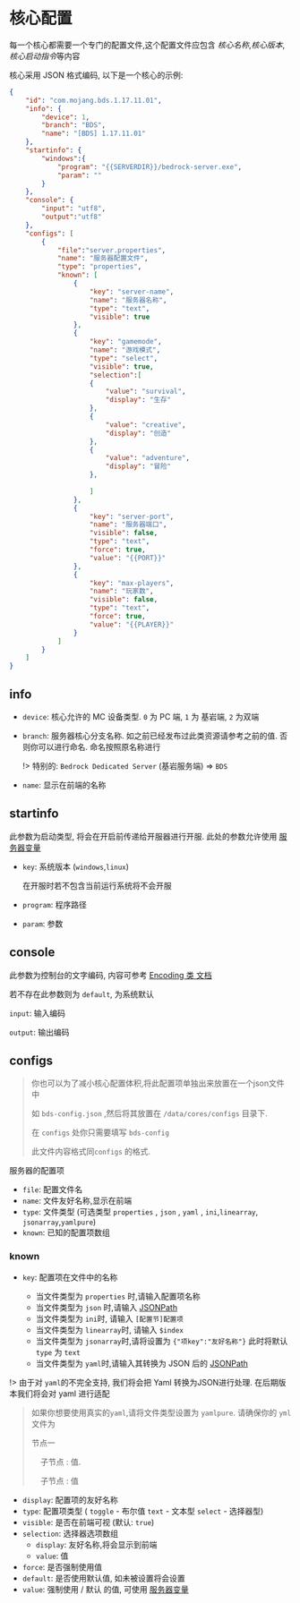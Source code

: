# 核心配置

每一个核心都需要一个专门的配置文件,这个配置文件应包含 *核心名称*,*核心版本*,*核心启动指令*等内容

核心采用 JSON 格式编码, 以下是一个核心的示例:

```json
{
	"id": "com.mojang.bds.1.17.11.01",
	"info": {
		"device": 1,
		"branch": "BDS",
		"name": "[BDS] 1.17.11.01"
	},
	"startinfo": {
        "windows":{
            "program": "{{SERVERDIR}}/bedrock-server.exe",
			"param": ""
        }
	},
    "console": {
        "input": "utf8",
        "output":"utf8"
    },
	"configs": [
		{
            "file":"server.properties",
			"name": "服务器配置文件",
			"type": "properties",
			"known": [
				{
					"key": "server-name",
					"name": "服务器名称",
					"type": "text",
					"visible": true
				},
				{
					"key": "gamemode",
					"name": "游戏模式",
					"type": "select",
					"visible": true,
					"selection":[
					{
						"value": "survival",
						"display": "生存"
					},
					{
						"value": "creative",
						"display": "创造"
					},
					{
						"value": "adventure",
						"display": "冒险"
					},
					
					]
				},
				{
					"key": "server-port",
					"name": "服务器端口",
					"visible": false,
					"type": "text",
					"force": true,
					"value": "{{PORT}}"
				},
				{
					"key": "max-players",
					"name": "玩家数",
					"visible": false,
					"type": "text",
					"force": true,
					"value": "{{PLAYER}}"
				}
			]
		}
	]
}
```

## info

* `device`: 核心允许的 MC 设备类型. `0` 为 PC 端, `1` 为 基岩端, `2` 为双端

* `branch`: 服务器核心分支名称. 如之前已经发布过此类资源请参考之前的值. 否则你可以进行命名. 命名按照原名称进行 

  !> 特别的: `Bedrock Dedicated Server` (基岩服务端) => `BDS`

* `name`: 显示在前端的名称

## startinfo

此参数为启动类型, 将会在开启前传递给开服器进行开服. 此处的参数允许使用 [服务器变量](/core-servervar)

* `key`: 系统版本 (`windows`,`linux`)

  在开服时若不包含当前运行系统将不会开服

* `program`: 程序路径

* `param`: 参数

## console

此参数为控制台的文字编码, 内容可参考 [Encoding 类 文档](https://docs.microsoft.com/zh-cn/dotnet/api/system.text.encoding)

若不存在此参数则为 `default`, 为系统默认

`input`: 输入编码

`output`: 输出编码

## configs

> 你也可以为了减小核心配置体积,将此配置项单独出来放置在一个json文件中 
>
> 如 `bds-config.json` ,然后将其放置在 `/data/cores/configs` 目录下. 
>
> 在 `configs` 处你只需要填写 `bds-config`
>
> 此文件内容格式同`configs` 的格式.

服务器的配置项 

* `file`: 配置文件名
* `name`: 文件友好名称,显示在前端
* `type`: 文件类型 (可选类型 `properties` , `json` , `yaml` , `ini`,`linearray`, `jsonarray`,`yamlpure`)
* `known`: 已知的配置项数组

### known

* `key`: 配置项在文件中的名称

  * 当文件类型为 `properties` 时,请输入配置项名称
  * 当文件类型为 `json` 时,请输入 [JSONPath](https://goessner.net/articles/JsonPath/)
  * 当文件类型为 `ini`时, 请输入 `[配置节]配置项`
  * 当文件类型为 `linearray`时, 请输入 `$index`
  * 当文件类型为 `jsonarray`时,请将设置为 `{"项key":"友好名称"}` 此时将默认 `type` 为 `text`
  * 当文件类型为 `yaml`时,请输入其转换为 JSON 后的 [JSONPath](https://goessner.net/articles/JsonPath/)
  
  

!> 由于对 `yaml`的不完全支持, 我们将会把 Yaml 转换为JSON进行处理. 在后期版本我们将会对 yaml 进行适配

> 如果你想要使用真实的`yaml`,请将文件类型设置为 `yamlpure`. 请确保你的 `yml` 文件为 
>
> 节点一 
>
> &nbsp;&nbsp;&nbsp;&nbsp;子节点 : 值.  
>
> &nbsp;&nbsp;&nbsp;&nbsp;子节点 : 值

* `display`: 配置项的友好名称
* `type`: 配置项类型 ( `toggle` - 布尔值  `text` - 文本型  `select` - 选择器型)
* `visible`: 是否在前端可视 (默认: `true`)
* `selection`: 选择器选项数组
  * `display`: 友好名称,将会显示到前端
  * `value`: 值
* `force`: 是否强制使用值
* `default`: 是否使用默认值, 如未被设置将会设置
* `value`: 强制使用 / 默认 的值, 可使用 [服务器变量](/core-servervar)
